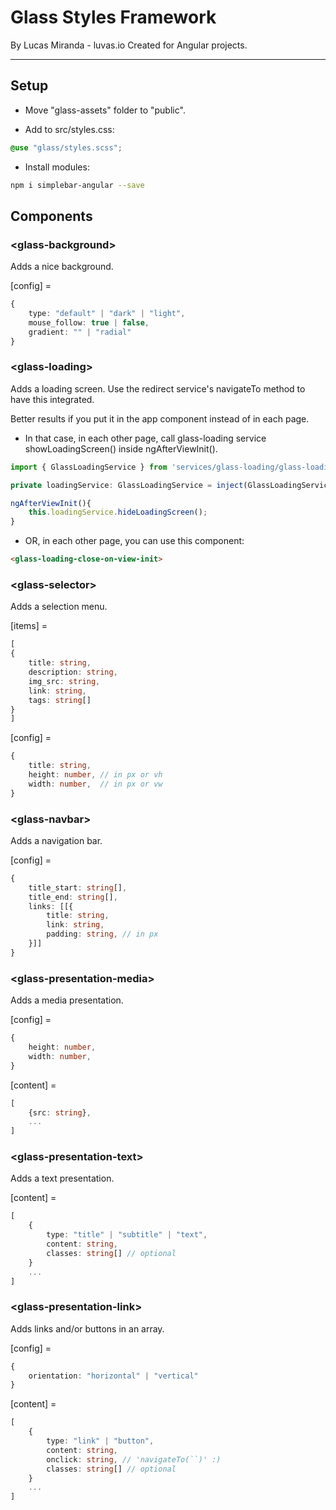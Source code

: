 # Glass Styles Framework
By Lucas Miranda - luvas.io
Created for Angular projects.

---

## Setup

- Move "glass-assets" folder to "public".

- Add to src/styles.css:
```scss
@use "glass/styles.scss";
```

- Install modules:
```bash
npm i simplebar-angular --save
```

## Components

### \<glass-background>
Adds a nice background.

[config] =
```typescript
{
    type: "default" | "dark" | "light",
    mouse_follow: true | false,
    gradient: "" | "radial"
}
```
### \<glass-loading>
Adds a loading screen.
Use the redirect service's navigateTo method to have this integrated.

Better results if you put it in the app component instead of in each page.
- In that case, in each other page, call glass-loading service showLoadingScreen() inside ngAfterViewInit().
```typescript
import { GlassLoadingService } from 'services/glass-loading/glass-loading.service';

private loadingService: GlassLoadingService = inject(GlassLoadingService);

ngAfterViewInit(){
    this.loadingService.hideLoadingScreen();
}
```
- OR, in each other page, you can use this component: 
```html
<glass-loading-close-on-view-init>
```

### \<glass-selector>
Adds a selection menu.

[items] =
```typescript
[
{
    title: string,
    description: string,
    img_src: string,
    link: string,
    tags: string[]
}
]
```
[config] =
```typescript
{
    title: string,
    height: number, // in px or vh
    width: number,  // in px or vw
}
```

### \<glass-navbar>
Adds a navigation bar.

[config] =
```typescript
{
    title_start: string[],
    title_end: string[],
    links: [[{
        title: string,
        link: string,
        padding: string, // in px
    }]]
}
```

### \<glass-presentation-media>
Adds a media presentation.

[config] =
```typescript
{
    height: number,
    width: number,
}
```

[content] =
```typescript
[
    {src: string},
    ...
]

```

### \<glass-presentation-text>
Adds a text presentation.

[content] =
```typescript
[
    {
        type: "title" | "subtitle" | "text",
        content: string,
        classes: string[] // optional
    }
    ...
]

```

### \<glass-presentation-link>
Adds links and/or buttons in an array.

[config] =
```typescript
{
    orientation: "horizontal" | "vertical"
}
```

[content] =
```typescript
[
    {
        type: "link" | "button",
        content: string,
        onclick: string, // 'navigateTo(``)' :)
        classes: string[] // optional
    }
    ...
]

```
